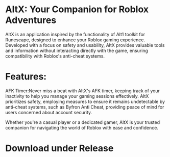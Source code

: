 # AltX: Your Companion for Roblox Adventures

AltX is an application inspired by the functionality of Alt1 toolkit for Runescape, designed to enhance your Roblox gaming experience. Developed with a focus on safety and usability, AltX provides valuable tools and information without interacting directly with the game, ensuring compatibility with Roblox's anti-cheat systems.

# Features:

AFK Timer:Never miss a beat with AltX's AFK timer, keeping track of your inactivity to help you manage your gaming sessions effectively.
AltX prioritizes safety, employing measures to ensure it remains undetectable by anti-cheat systems, such as Byfron Anti Cheat, providing peace of mind for users concerned about account security.

Whether you're a casual player or a dedicated gamer, AltX is your trusted companion for navigating the world of Roblox with ease and confidence.

# Download under Release
